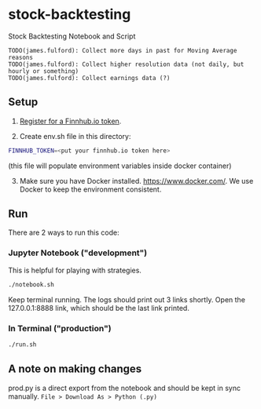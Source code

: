 # stock-backtesting
Stock Backtesting Notebook and Script

```
TODO(james.fulford): Collect more days in past for Moving Average reasons
TODO(james.fulford): Collect higher resolution data (not daily, but hourly or something)
TODO(james.fulford): Collect earnings data (?)
```

## Setup
1. [Register for a Finnhub.io token](https://finnhub.io/register).

2. Create env.sh file in this directory:
```bash
FINNHUB_TOKEN=<put your finnhub.io token here>
```
(this file will populate environment variables inside docker container)

3. Make sure you have Docker installed. https://www.docker.com/. We use Docker to keep the environment consistent.

## Run
There are 2 ways to run this code:

### Jupyter Notebook ("development")
This is helpful for playing with strategies.

```bash
./notebook.sh
```

Keep terminal running. The logs should print out 3 links shortly. Open the 127.0.0.1:8888 link, which should be the last link printed.

### In Terminal ("production")
```bash
./run.sh
```

## A note on making changes
prod.py is a direct export from the notebook and should be kept in sync manually. `File > Download As > Python (.py)`
